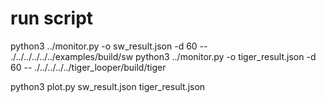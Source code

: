 # run script
python3 ../monitor.py -o sw_result.json -d 60 -- ./../../../../../examples/build/sw
python3 ../monitor.py -o tiger_result.json -d 60 -- ./../../../../tiger_looper/build/tiger

python3 plot.py sw_result.json tiger_result.json



